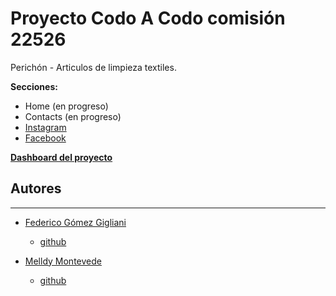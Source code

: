 # Proyecto Codo A Codo comisión 22526

Perichón - Articulos de limpieza textiles.

**Secciones:**

- Home (en progreso)
- Contacts (en progreso)
- [Instagram](https://www.instagram.com/trapos_perichon/)
- [Facebook](https://www.facebook.com/traposperichon)

**[Dashboard del proyecto](https://trello.com/b/SCJv9Mmy/codo-a-codo-workspace)**
## Autores

---

- [Federico Gómez Gigliani](https://www.linkedin.com/in/federico-gomez-gigliani/) 
  + [github](https://github.com/federicoggigliani)

- [Melldy Montevede](https://www.linkedin.com/in/melldy-monteverde-b19390190/) 
  + [github](https://github.com/Melldy-Monteverde)

